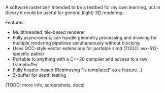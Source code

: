 A software rasterizer! Intended to be a testbed for my own learning, but in 
theory it could be useful for general (light) 3D rendering.

Features:
- Multithreaded, tile-based renderer
- Fully asyncronous, can handle geometry processing and drawing for multiple
  rendering pipelines simultaneously without blocking
- Uses GCC-style vector extensions for portable simd (TODO: avx-512-specific paths)
- Portable to anything with a C++20 compiler and access to a raw framebuffer
- Fully header-based (Rephrasing "is templated" as a feature...)
- Z-buffer for depth testing

(TODO: more info, screenshots, docs)
